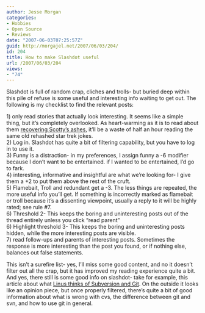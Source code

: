 ```yaml
---
author: Jesse Morgan
categories:
- Hobbies
- Open Source
- Reviews
date: "2007-06-03T07:25:57Z"
guid: http://morgajel.net/2007/06/03/204/
id: 204
title: How to make Slashdot useful
url: /2007/06/03/204
views:
- "74"
---
```


Slashdot is full of random crap, cliches and trolls- but buried deep within this pile of refuse is some useful and interesting info waiting to get out. The following is my checklist to find the relevant posts:

1\) only read stories that actually look interesting. It seems like a simple thing, but it’s completely overlooked. As heart-warming as it is to read about them [recovering Scotty’s ashes](http://science.slashdot.org/article.pl?sid=07/05/19/1247222), it’ll be a waste of half an hour reading the same old rehashed star trek jokes.  
2\) Log in. Slashdot has quite a bit of filtering capability, but you have to log in to use it.  
3\) Funny is a distraction- in my preferences, I assign funny a -6 modifier because I don’t want to be entertained. if I wanted to be entertained, I’d go to fark.  
4\) interesting, informative and insightful are what we’re looking for- I give them a +2 to put them above the rest of the cruft.  
5\) Flamebait, Troll and redundant get a -3. The less things are repeated, the more useful info you’ll get. If something is incorrectly marked as flamebait or troll because it’s a dissenting viewpoint, usually a reply to it will be highly rated; see rule #7.  
6\) Threshold 2- This keeps the boring and uninteresting posts out of the thread entirely unless you click “read parent”  
6\) Highlight threshold 3- This keeps the boring and uninteresting posts hidden, while the more interesting posts are visible.  
7\) read follow-ups and parents of interesting posts. Sometimes the response is more interesting than the post you found, or if nothing else, balances out false statements.

This isn’t a surefire list- yes, I’ll miss some good content, and no it doesn’t filter out all the crap, but it has improved my reading experience quite a bit. And yes, there still is some good info on slashdot- take for example, this article about what [Linus thinks of Subversion and Git](http://developers.slashdot.org/developers/07/06/03/004214.shtml). On the outside it looks like an opinion piece, but once properly filtered, there’s quite a bit of good information about what is wrong with cvs, the difference between git and svn, and how to use git in general.